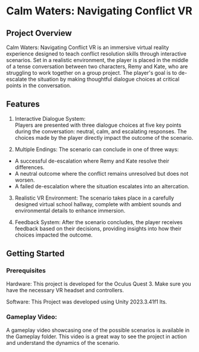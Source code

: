 # Calm Waters: Navigating Conflict VR

## Project Overview

Calm Waters: Navigating Conflict VR is an immersive virtual reality experience designed to teach conflict resolution skills through interactive scenarios. Set in a realistic environment, the player is placed in the middle of a tense conversation between two characters, Remy and Kate, who are struggling to work together on a group project. The player's goal is to de-escalate the situation by making thoughtful dialogue choices at critical points in the conversation.

## Features
1) Interactive Dialogue System: <br/>
Players are presented with three dialogue choices at five key points during the conversation: neutral, calm, and escalating responses. The choices made by the player directly impact the outcome of the scenario.

2) Multiple Endings: The scenario can conclude in one of three ways:<br/>
- A successful de-escalation where Remy and Kate resolve their differences.<br/>
- A neutral outcome where the conflict remains unresolved but does not worsen.<br/>
- A failed de-escalation where the situation escalates into an altercation.
 
3) Realistic VR Environment: The scenario takes place in a carefully designed virtual school hallway, complete with ambient sounds and environmental details to enhance immersion.

4) Feedback System: After the scenario concludes, the player receives feedback based on their decisions, providing insights into how their choices impacted the outcome.

## Getting Started

### Prerequisites

Hardware: This project is developed for the Oculus Quest 3. Make sure you have the necessary VR headset and controllers.

Software: This Project was developed using Unity 2023.3.41f1 lts.

### Gameplay Video:
A gameplay video showcasing one of the possible scenarios is available in the Gameplay folder. This video is a great way to see the project in action and understand the dynamics of the scenario.


